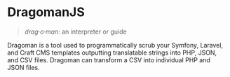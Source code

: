 # DragomanJS

> *drag·o·man*: an interpreter or guide

Dragoman is a tool used to programmatically scrub your Symfony, Laravel, and Craft CMS templates outputting translatable strings into PHP, JSON, and CSV files. Dragoman can transform a CSV into individual PHP and JSON files.